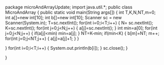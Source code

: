 
package microAndArrayUpdate;
import java.util.*;
public class MicroAndArray {
public static void main(String args[]) {
int T,K,N,NT,m=0;
int a[]=new int[10];
int b[]=new int[10];
Scanner sc = new Scanner(System.in);
T=sc.nextInt();
for(int i=0;i<T;i++) {
N= sc.nextInt();
K=sc.nextInt();
for(int j=0;j<N;j++) {
a[j]=sc.nextInt();
}
int min=a[0];
for(int j=0;j<N;j++) {
if(a[j]<min)
min=a[j];
}
NT=K-min;
if(min<K) {
b[m]=NT;
m++;
for(int j=0;j<NT;j++) {
a[j]=a[j]+1;
}
}

}
for(int i=0;i<T;i++) {
System.out.println(b[i]);
}
sc.close();
}

}
